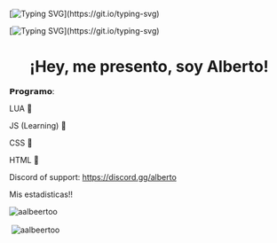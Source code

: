 
[![Typing SVG](https://readme-typing-svg.herokuapp.com?lines=Bienvenido+a+mi+github!)](https://git.io/typing-svg)

[![Typing SVG](https://readme-typing-svg.herokuapp.com?color=F7EA1F&lines=Heey!%2C+soy+Alberto!)](https://git.io/typing-svg)

<h1 align="center">¡Hey, me presento, soy Alberto!</h1>

𝗣𝗿𝗼𝗴𝗿𝗮𝗺𝗼:

LUA 🍇

JS (Learning) 👀

CSS 🧊

HTML 🍍
<p align="center">
</p>

Discord of support: https://discord.gg/alberto







Mis estadisticas!!

<p><img align="center" src="https://github-readme-stats.vercel.app/api/top-langs?username=aalbeertoo-az&show_icons=true&locale=en&layout=compact" alt="aalbeertoo" /></p>

<p>&nbsp;<img align="center" src="https://github-readme-stats.vercel.app/api?username=aalbeertoo&show_icons=true&locale=en" alt="aalbeertoo" /></p>
